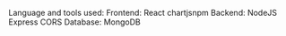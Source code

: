 


Language and tools used:
Frontend: React chartjsnpm
Backend: NodeJS Express CORS
Database: MongoDB 

